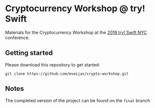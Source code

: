# Cryptocurrency Workshop @ try! Swift

Materials for the Cryptocurrency Workshop at the [2018 try! Swift NYC](https://www.tryswift.co/events/2018/nyc/) conference.

## Getting started

Please download this repository to get started:

```
git clone https://github.com/mseijas/crypto-workshop.git
```

## Notes

The completed version of the project can be found on the `final` branch

